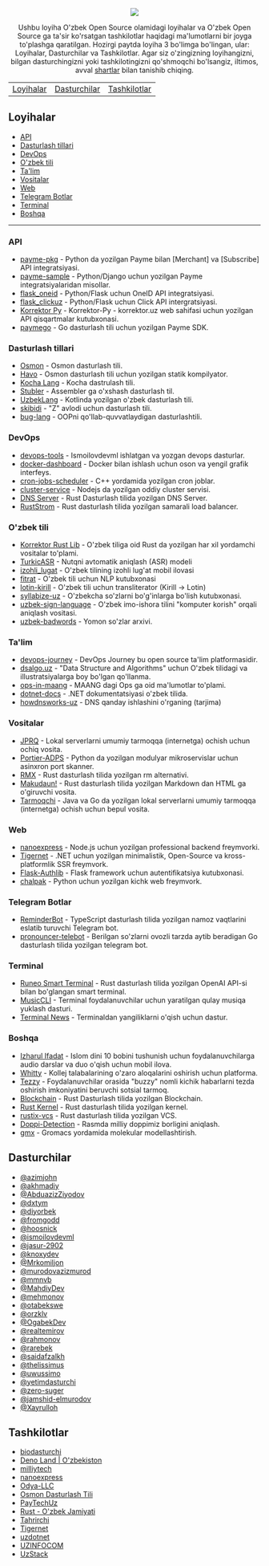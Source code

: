 <p align="center">
<img src="https://github.com/floss-uz/awesome/blob/main/.github/ASSETS/banner.png?raw=true" align="center">
</p>

<p align="center">
    Ushbu loyiha O'zbek Open Source olamidagi loyihalar va O'zbek Open Source ga ta'sir ko'rsatgan tashkilotlar haqidagi ma'lumotlarni bir joyga to'plashga qaratilgan. Hozirgi paytda loyiha 3 bo'limga bo'lingan, ular: Loyihalar, Dasturchilar va Tashkilotlar. Agar siz o'zingizning loyihangizni, bilgan dasturchingizni yoki tashkilotingizni qo'shmoqchi bo'lsangiz, iltimos, avval <a href="./CRITERIA.md">shartlar</a> bilan tanishib chiqing.
</p>

<p align="center">
    <table align="center">
        <tr>
            <td align="center"><a href="#loyihalar">Loyihalar</a></td>
            <td align="center"><a href="#dasturchilar">Dasturchilar</a></td>
            <td align="center"><a href="#tashkilotlar">Tashkilotlar</a></td>
        </tr>
    </table>
</p>

## Loyihalar
- [API](#api)
- [Dasturlash tillari](#dasturlash-tillari)
- [DevOps](#devops)
- [O'zbek tili](#ozbek-tili)
- [Ta'lim](#talim)
- [Vositalar](#vositalar)
- [Web](#web)
- [Telegram Botlar](#telegram-botlar)
- [Terminal](#terminal)
- [Boshqa](#boshqa)

---

### API
- [payme-pkg](https://github.com/PayTechUz/payme-pkg) - Python da yozilgan Payme bilan [Merchant] va [Subscribe] API integratsiyasi.
- [payme-sample](https://github.com/PayTechUz/payme-sample) - Python/Django uchun yozilgan Payme integratsiyalaridan misollar.
- [flask_oneid](https://github.com/Odya-LLC/flask_oneid) - Python/Flask uchun OneID API integratsiyasi.
- [flask_clickuz](https://github.com/Odya-LLC/flask_clickuz) - Python/Flask uchun Click API intergratsiyasi.
- [Korrektor Py](https://github.com/AbduazizZiyodov/korrektor-py) - Korrektor-Py - korrektor.uz web sahifasi uchun yozilgan API qisqartmalar kutubxonasi.
- [paymego](https://github.com/PayTechUz/paymego) - Go dasturlash tili uchun yozilgan Payme SDK.


### Dasturlash tillari
- [Osmon](https://git.kolyma.uz/osmon/osmon) - Osmon dasturlash tili.
- [Havo](https://git.kolyma.uz/osmon/havo) - Osmon dasturlash tili uchun yozilgan statik kompilyator.
- [Kocha Lang](https://github.com/kocha-lang/kocha) - Kocha dastrulash tili.
- [Stubler](https://github.com/fromgodd/stubler-lang) - Assembler ga o'xshash dasturlash til.
- [UzbekLang](https://github.com/urverse-uz/UzbekLang) - Kotlinda yozilgan o'zbek dasturlash tili.
- [skibidi](https://github.com/dxtym/skibidi) - "Z" avlodi uchun dasturlash tili.
- [bug-lang](https://github.com/UzStack/bug-lang) - OOPni qo'llab-quvvatlaydigan dasturlashtili.

### DevOps
- [devops-tools](https://github.com/ismoilovdevml/devops-tools) - Ismoilovdevml ishlatgan va yozgan devops dasturlar.
- [docker-dashboard](https://github.com/AbduazizZiyodov/docker-dashboard) - Docker bilan ishlash uchun oson va yengil grafik interfeys.
- [cron-jobs-scheduler](https://github.com/MahdiyDev/cron-jobs) - C++ yordamida yozilgan cron joblar.
- [cluster-service](https://github.com/akhmadiy/cluster-service) - Nodejs da yozilgan oddiy cluster servisi.
- [DNS Server](https://github.com/ismoilovdevml/dns-server) - Rust Dasturlash tilida yozilgan DNS Server.
- [RustStrom](https://github.com/ismoilovdevml/RustStrom) - Rust dasturlash tilida yozilgan samarali load balancer.


### O'zbek tili
- [Korrektor Rust Lib](https://git.kolyma.uz/korrektor/korrektor-rs) - O'zbek tiliga oid Rust da yozilgan har xil yordamchi vositalar to'plami.
- [TurkicASR](https://github.com/IS2AI/TurkicASR) - Nutqni avtomatik aniqlash (ASR) modeli
- [izohli_lugat](https://github.com/jasur-2902/izohli_lugat) - O'zbek tilining izohli lug'at mobil ilovasi
- [fitrat](https://github.com/tahrirchi/fitrat) - O'zbek tili uchun NLP kutubxonasi
- [lotin-kirill](https://github.com/diyorbek/lotin-kirill) - O'zbek tili uchun transliterator (Kirill -> Lotin)
- [syllabize-uz](https://github.com/diyorbek/syllabize-uz) - O'zbekcha so'zlarni bo'g'inlarga bo'lish kutubxonasi.
- [uzbek-sign-language](https://github.com/Mrkomiljon/uzbek-sign-language) - O'zbek imo-ishora tilini "komputer korish" orqali aniqlash vositasi.
- [uzbek-badwords](https://github.com/milliytech/uzbek-badwords) - Yomon so'zlar arxivi.

### Ta'lim 
- [devops-journey](https://github.com/ismoilovdevml/devops-journey) - DevOps Journey bu open source ta'lim platformasidir.
- [dsalgo.uz](https://github.com/otabekswe/dsalgo) - "Data Structure and Algorithms" uchun O'zbek tilidagi va illustratsiyalarga boy bo'lgan qo'llanma.
- [ops-in-maang](https://github.com/ismoilovdevml/ops-in-maang) - MAANG dagi Ops ga oid ma'lumotlar to'plami.
- [dotnet-docs](https://github.com/uzdotnet/docs) - .NET dokumentatsiyasi o'zbek tilida.
- [howdnsworks-uz](https://github.com/rarebek/howdnsworks-uz) - DNS qanday ishlashini o'rganing (tarjima)


### Vositalar
- [JPRQ](https://github.com/azimjohn/jprq) - Lokal serverlarni umumiy tarmoqqa (internetga) ochish uchun ochiq vosita.
- [Portier-ADPS](https://github.com/fromgodd/portier-adps) - Python da yozilgan modulyar mikroservislar uchun asinxron port skanner.
- [RMX](https://github.com/ismoilovdevml/rmx) - Rust dasturlash tilida yozilgan rm alternativi.
- [Makudaun!](https://github.com/dark-voyage/makudaun) - Rust dasturlash tilida yozilgan Markdown dan HTML ga o'giruvchi vosita.
- [Tarmoqchi](https://github.com/floss-uz-community/tarmoqchi) - Java va Go da yozilgan lokal serverlarni umumiy tarmoqqa (internetga) ochish uchun bepul vosita.

### Web
- [nanoexpress](https://github.com/nanoexpress/nanoexpress) - Node.js uchun yozilgan professional backend freymvorki.
- [Tigernet](https://github.com/tigernetframework/Tigernet) - .NET uchun yozilgan minimalistik, Open-Source va kross-platformlik SSR freymvork.
- [Flask-Authlib](https://github.com/AbduazizZiyodov/flask-authlib) - Flask framework uchun autentifikatsiya kutubxonasi.
- [chalpak](https://github.com/mehmonov/chalpak) - Python uchun yozilgan kichk web freymvork.


### Telegram Botlar
- [ReminderBot](https://github.com/Xayrulloh/ReminderBot) - TypeScript dasturlash tilida yozilgan namoz vaqtlarini eslatib turuvchi Telegram bot.
- [pronouncer-telebot](https://github.com/rahmonov/pronouncer-telebot) - Berilgan so'zlarni ovozli tarzda aytib beradigan Go dasturlash tilida yozilgan telegram bot.

### Terminal
- [Runeo Smart Terminal](https://github.com/ismoilovdevml/runeo) - Rust dasturlash tilida yozilgan OpenAI API-si bilan bo'glangan smart terminal.
- [MusicCLI](https://github.com/otabekswe/MusicCLI) - Terminal foydalanuvchilar uchun yaratilgan qulay musiqa yuklash dasturi.
- [Terminal News](https://github.com/knoxydev/terminal-news) - Terminaldan yangiliklarni o'qish uchun dastur.

### Boshqa
- [Izharul Ifadat](https://github.com/OgabekDev/IzharulIfadat) - Islom dini 10 bobini tushunish uchun foydalanuvchilarga audio darslar va duo o'qish uchun mobil ilova.
- [Whitty](https://github.com/uwussimo/whitty) - Kollej talabalarining o'zaro aloqalarini oshirish uchun platforma.
- [Tezzy](https://github.com/uwussimo/tezzy) - Foydalanuvchilar orasida "buzzy" nomli kichik habarlarni tezda oshirish imkoniyatini beruvchi sotsial tarmoq.
- [Blockchain](https://github.com/ismoilovdevml/blockchain) - Rust Dasturlash tilida yozilgan Blockchain.
- [Rust Kernel](https://github.com/ismoilovdevml/rust-os) - Rust dasturlash tilida yozilgan kernel.
- [rustix-vcs](https://github.com/knoxydev/rustix-vcs) - Rust dasturlash tilida yozilgan VCS.
- [Doppi-Detection](https://github.com/zero-suger/Doppi-Detection-YOLO_v8) - Rasmda milliy doppimiz borligini aniqlash.
- [gmx](https://github.com/biodasturchi/gmx) - Gromacs yordamida molekular modellashtirish.


## Dasturchilar
- [@azimjohn](https://github.com/azimjohn)
- [@akhmadiy](https://github.com/akhmadiy)
- [@AbduazizZiyodov](https://github.com/AbduazizZiyodov)
- [@dxtym](https://github.com/dxtym)
- [@diyorbek](https://github.com/diyorbek)
- [@fromgodd](https://github.com/fromgodd)
- [@hoosnick](https://github.com/hoosnick)
- [@ismoilovdevml](https://github.com/ismoilovdevml)
- [@jasur-2902](https://github.com/jasur-2902)
- [@knoxydev](https://github.com/knoxydev)
- [@Mrkomiljon](https://github.com/Mrkomiljon)
- [@murodovazizmurod](https://github.com/murodovazizmurod)
- [@mmnvb](https://github.com/mmnvb)
- [@MahdiyDev](https://github.com/MahdiyDev)
- [@mehmonov](https://github.com/mehmonov)
- [@otabekswe](https://github.com/otabekswe)
- [@orzklv](https://github.com/orzklv)
- [@OgabekDev](https://github.com/OgabekDev)
- [@realtemirov](https://github.com/realtemirov)
- [@rahmonov](https://github.com/rahmonov)
- [@rarebek](https://github.com/rarebek)
- [@saidafzalkh](https://github.com/saidafzalkh)
- [@thelissimus](https://github.com/thelissimus)
- [@uwussimo](https://github.com/uwussimo)
- [@yetimdasturchi](https://github.com/yetimdasturchi)
- [@zero-suger](https://github.com/zero-suger)
- [@jamshid-elmurodov](https://github.com/jamshid-elmurodov)
- [@Xayrulloh](https://github.com/Xayrulloh)

## Tashkilotlar
- [biodasturchi](https://github.com/biodasturchi)
- [Deno Land | O'zbekiston](https://github.com/denolanduz)
- [milliytech](https://github.com/milliytech)
- [nanoexpress](https://github.com/nanoexpress)
- [Odya-LLC](https://github.com/Odya-LLC)
- [Osmon Dasturlash Tili](https://github.com/osmon-lang)
- [PayTechUz](https://github.com/PayTechUz)
- [Rust - O'zbek Jamiyati](https://github.com/rust-lang-uz)
- [Tahrirchi](https://github.com/tahrirchi)
- [Tigernet](https://github.com/tigernetframework)
- [uzdotnet](https://github.com/uzdotnet)
- [UZINFOCOM](https://github.com/uzinfocom-org)
- [UzStack](https://github.com/UzStack)
